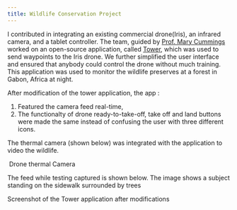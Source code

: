 ```yaml
---
title: Wildlife Conservation Project
---
```


I contributed in integrating an existing commercial drone(Iris), an infrared camera, and a tablet controller. The team, guided by [Prof. Mary Cummings](https://pratt.duke.edu/faculty/missy-cummings) worked on an open-source application, called [Tower](https://github.com/DroidPlanner/Tower), which was used to send waypoints to the Iris drone. We further simplified the user interface and ensured that anybody could control the drone without much training. This application was used to monitor the wildlife preserves at a forest in Gabon, Africa at night. 

After modification of the tower application, the app :
1. Featured the camera feed real-time,
2. The functionalty of drone ready-to-take-off, take off and land buttons were made the same instead of confusing the user with three different icons.

The thermal camera (shown below) was integrated with the application to video the wildlife. 

<img src="https://sakshiagarwal.github.io/drone-thermal-camera.PNG" alt="">
Drone thermal Camera

The feed while testing captured is shown below. The image shows a subject standing on the sidewalk surrounded by trees
<img src="https://sakshiagarwal.github.io/testing.PNG" alt="">

Screenshot of the Tower application after modifications
<img src="https://sakshiagarwal.github.io/tower-app-developed.PNG" alt="">

